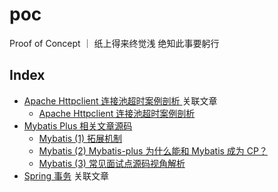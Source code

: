 # poc
Proof of Concept ｜ 纸上得来终觉浅 绝知此事要躬行


## Index
* [Apache Httpclient 连接池超时案例剖析
  ](./httpclient) 关联文章
  - [Apache Httpclient 连接池超时案例剖析](https://juejin.cn/post/6935697517203947551)
* [Mybatis Plus 相关文章源码](./mybatis-plus-explore)
  - [Mybatis (1) 拓展机制](https://juejin.cn/post/6945655930407092231)
  - [Mybatis (2) Mybatis-plus 为什么能和 Mybatis 成为 CP？](https://juejin.cn/post/6947851915455791117)
  - [Mybatis (3) 常见面试点源码视角解析](https://juejin.cn/post/6948352637267869703)
* [Spring 事务](./spring-transaction) 关联文章
  
